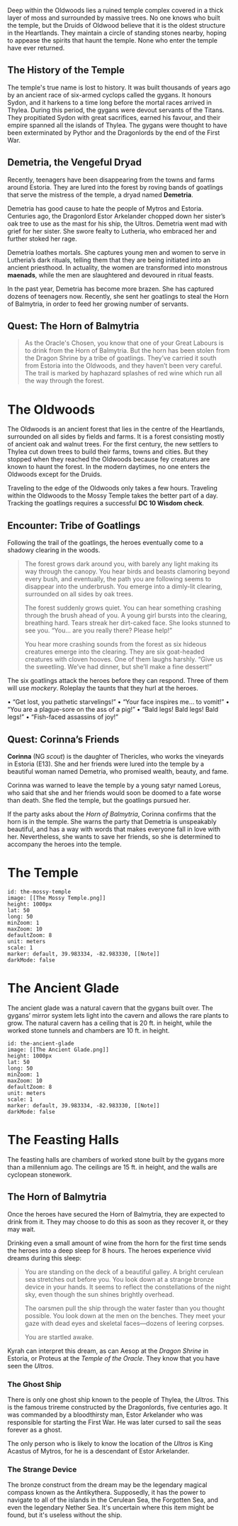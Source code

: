 Deep within the Oldwoods lies a ruined temple complex covered in a thick layer of moss and surrounded by massive trees. No one knows who built the temple, but the Druids of Oldwood believe that it is the oldest structure in the Heartlands. They maintain a circle of standing stones nearby, hoping to appease the spirits that haunt the temple. None who enter the temple have ever returned.

## The History of the Temple
The temple's true name is lost to history. It was built thousands of years ago by an ancient race of six-armed cyclops called the gygans. It honours Sydon, and it harkens to a time long before the mortal races arrived in Thylea. During this period, the gygans were devout servants of the Titans. They propitiated Sydon with great sacrifices, earned his favour, and their empire spanned all the islands of Thylea. The gygans were thought to have been exterminated by Pythor and the Dragonlords by the end of the First War.

## Demetria, the Vengeful Dryad
Recently, teenagers have been disappearing from the towns and farms around Estoria. They are lured into the forest by roving bands of goatlings that serve the mistress of the temple, a dryad named **Demetria**.

Demetria has good cause to hate the people of Mytros and Estoria. Centuries ago, the Dragonlord Estor Arkelander chopped down her sister’s oak tree to use as the mast for his ship, the Ultros. Demetria went mad with grief for her sister. She swore fealty to Lutheria, who embraced her and further stoked her rage.

Demetria loathes mortals. She captures young men and women to serve in Lutheria’s dark rituals, telling them that they are being initiated into an ancient priesthood. In actuality, the women are transformed into monstrous **maenads**, while the men are slaughtered and devoured in ritual feasts.

In the past year, Demetria has become more brazen. She has captured dozens of teenagers now. Recently, she sent her goatlings to steal the Horn of Balmytria, in order to feed her growing number of servants.

## Quest: The Horn of Balmytria
> As the Oracle's Chosen, you know that one of your Great Labours is to drink from the Horn of Balmytria. But the horn has been stolen from the Dragon Shrine by a tribe of goatlings. They’ve carried it south from Estoria into the Oldwoods, and they haven’t been very careful. The trail is marked by haphazard splashes of red wine which run all the way through the forest.

# The Oldwoods

The Oldwoods is an ancient forest that lies in the centre of the Heartlands, surrounded on all sides by fields and farms. It is a forest consisting mostly of ancient oak and walnut trees. For the first century, the new settlers to Thylea cut down trees to build their farms, towns and cities. But they stopped when they reached the Oldwoods because fey creatures are known to haunt the forest. In the modern daytimes, no one enters the Oldwoods except for the Druids.

Traveling to the edge of the Oldwoods only takes a few hours. Traveling within the Oldwoods to the Mossy Temple takes the better part of a day. Tracking the goatlings requires a successful **DC 10 Wisdom check**.

## Encounter: Tribe of Goatlings
Following the trail of the goatlings, the heroes eventually come to a shadowy clearing in the woods.

>The forest grows dark around you, with barely any light making its way through the canopy. You hear birds and beasts clamoring beyond every bush, and eventually, the path you are following seems to disappear into the underbrush. You emerge into a dimly-lit clearing, surrounded on all sides by oak trees.
>
>The forest suddenly grows quiet. You can hear something crashing through the brush ahead of you. A young girl bursts into the clearing, breathing hard. Tears streak her dirt-caked face. She looks stunned to see you. “You... are you really there? Please help!”
>
>You hear more crashing sounds from the forest as six hideous creatures emerge into the clearing. They are six goat-headed creatures with cloven hooves. One of them laughs harshly. “Give us the sweetling. We’ve had dinner, but she’ll make a fine dessert!”

The six goatlings attack the heroes before they can respond. Three of them will use *mockery*. Roleplay the taunts that they hurl at the heroes.

• “Get lost, you pathetic starvelings!”
• “Your face inspires me… to vomit!”
• “You are a plague-sore on the ass of a pig!”
• “Bald legs! Bald legs! Bald legs!”
• “Fish-faced assassins of joy!”

##  Quest: Corinna’s Friends
**Corinna** (NG *scout*) is the daughter of Thericles, who works the vineyards in Estoria (E13). She and her friends were lured into the temple by a beautiful woman named Demetria, who promised wealth, beauty, and fame. 

Corinna was warned to leave the temple by a young satyr named Loreus, who said that she and her friends would soon be doomed to a fate worse than death. She fled the temple, but the goatlings pursued her.

If the party asks about the *Horn of Balmytria*, Corinna confirms that the horn is in the temple. She warns the party that Demetria is unspeakably beautiful, and has a way with words that makes everyone fall in love with her. Nevertheless, she wants to save her friends, so she is determined to accompany the heroes into the temple.

# The Temple 

```leaflet
id: the-mossy-temple
image: [[The Mossy Temple.png]]
height: 1000px
lat: 50
long: 50
minZoom: 1
maxZoom: 10
defaultZoom: 8
unit: meters
scale: 1
marker: default, 39.983334, -82.983330, [[Note]]
darkMode: false
```

# The Ancient Glade
The ancient glade was a natural cavern that the gygans built over. The gygans’ mirror system lets light into the cavern and allows the rare plants to grow. The natural cavern has a ceiling that is 20 ft. in height, while the worked stone tunnels and chambers are 10 ft. in height.


```leaflet
id: the-ancient-glade
image: [[The Ancient Glade.png]]
height: 1000px
lat: 50
long: 50
minZoom: 1
maxZoom: 10
defaultZoom: 8
unit: meters
scale: 1
marker: default, 39.983334, -82.983330, [[Note]]
darkMode: false
```

# The Feasting Halls

The feasting halls are chambers of worked stone built by the gygans more than a millennium ago. The ceilings are 15 ft. in height, and the walls are cyclopean stonework.

## The Horn of Balmytria

Once the heroes have secured the Horn of Balmytria, they are expected to drink from it. They may choose to do this as soon as they recover it, or they may wait.

Drinking even a small amount of wine from the horn for the first time sends the heroes into a deep sleep for 8 hours. The heroes experience vivid dreams during this sleep:

> You are standing on the deck of a beautiful galley. A bright cerulean sea stretches out before you. You look down at a strange bronze device in your hands. It seems to reflect the constellations of the night sky, even though the sun shines brightly overhead.
> 
> The oarsmen pull the ship through the water faster than you thought possible. You look down at the men on the benches. They meet your gaze with dead eyes and skeletal faces—dozens of leering corpses.
> 
> You are startled awake.

Kyrah can interpret this dream, as can Aesop at the *Dragon Shrine* in Estoria, or Proteus at the *Temple of the Oracle*. They know that you have seen the *Ultros*.

### The Ghost Ship
There is only one ghost ship known to the people of Thylea, the *Ultros*. This is the famous trireme constructed by the Dragonlords, five centuries ago. It was commanded by a bloodthirsty man, Estor Arkelander who was responsible for starting the First War. He was later cursed to sail the seas forever as a ghost. 

The only person who is likely to know the location of the *Ultros* is King Acastus of Mytros, for he is a descendant of Estor Arkelander.

###  The Strange Device
The bronze construct from the dream may be the legendary magical compass known as the Antikythera. Supposedly, it has the power to navigate to all of the islands in the Cerulean Sea, the Forgotten Sea, and even the legendary Nether Sea. It's uncertain where this item might be found, but it's useless without the ship.